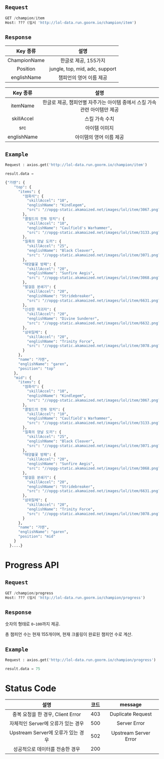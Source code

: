 ## `Request`

```python
GET /champion/item
Host: ??? (임시 'http://lol-data.run.goorm.io/champion/item')
```

## `Response`



|   Key 종류   |              설명              |
|:------------:|:------------------------------:|
| ChampionName |      한글로 제공, 155가지      |
|   Position   | jungle, top, mid, adc, support |
| englishName  |    챔피언의 영어 이름 제공     |




| Key 종류 | 설명 |
|:--------:|:----:|
| itemName |   한글로 제공, 챔피언별 자주가는 아이템 중에서 스킬 가속 관련 아이템만 제공  |
|skillAccel |  스킬 가속 수치    |
|src |   아이템 이미지   |
| englishName | 아이템의 영어 이름 제공 |



## `Example`

```python
Request : axios.get('http://lol-data.run.goorm.io/champion/item')

result.data = 

{"가렌": {
    "top": {
      "items": {
        "점화석": {
          "skillAccel": "10",
          "englishName": "Kindlegem",
          "src": "//opgg-static.akamaized.net/images/lol/item/3067.png?image=q_auto:best&v=1626880099"
        },
        "콜필드의 전투 망치": {
          "skillAccel": "10",
          "englishName": "Caulfield's Warhammer",
          "src": "//opgg-static.akamaized.net/images/lol/item/3133.png?image=q_auto:best&v=1626880099"
        },
        "칠흑의 양날 도끼": {
          "skillAccel": "25",
          "englishName": "Black Cleaver",
          "src": "//opgg-static.akamaized.net/images/lol/item/3071.png?image=q_auto:best&v=1626880099"
        },
        "태양불꽃 방패": {
          "skillAccel": "20",
          "englishName": "Sunfire Aegis",
          "src": "//opgg-static.akamaized.net/images/lol/item/3068.png?image=q_auto:best&v=1626880099"
        },
        "발걸음 분쇄기": {
          "skillAccel": "20",
          "englishName": "Stridebreaker",
          "src": "//opgg-static.akamaized.net/images/lol/item/6631.png?image=q_auto:best&v=1626880099"
        },
        "신성한 파괴자": {
          "skillAccel": "20",
          "englishName": "Divine Sunderer",
          "src": "//opgg-static.akamaized.net/images/lol/item/6632.png?image=q_auto:best&v=1626880099"
        },
        "삼위일체": {
          "skillAccel": "20",
          "englishName": "Trinity Force",
          "src": "//opgg-static.akamaized.net/images/lol/item/3078.png?image=q_auto:best&v=1626880099"
        }
      },
      "name": "가렌",
      "englishName": "garen",
      "position": "top"
    },
    "mid": {
      "items": {
        "점화석": {
          "skillAccel": "10",
          "englishName": "Kindlegem",
          "src": "//opgg-static.akamaized.net/images/lol/item/3067.png?image=q_auto:best&v=1626880099"
        },
        "콜필드의 전투 망치": {
          "skillAccel": "10",
          "englishName": "Caulfield's Warhammer",
          "src": "//opgg-static.akamaized.net/images/lol/item/3133.png?image=q_auto:best&v=1626880099"
        },
        "칠흑의 양날 도끼": {
          "skillAccel": "25",
          "englishName": "Black Cleaver",
          "src": "//opgg-static.akamaized.net/images/lol/item/3071.png?image=q_auto:best&v=1626880099"
        },
        "태양불꽃 방패": {
          "skillAccel": "20",
          "englishName": "Sunfire Aegis",
          "src": "//opgg-static.akamaized.net/images/lol/item/3068.png?image=q_auto:best&v=1626880099"
        },
        "발걸음 분쇄기": {
          "skillAccel": "20",
          "englishName": "Stridebreaker",
          "src": "//opgg-static.akamaized.net/images/lol/item/6631.png?image=q_auto:best&v=1626880099"
        },
        "삼위일체": {
          "skillAccel": "20",
          "englishName": "Trinity Force",
          "src": "//opgg-static.akamaized.net/images/lol/item/3078.png?image=q_auto:best&v=1626880099"
        }
      },
      "name": "가렌",
      "englishName": "garen",
      "position": "mid"
    }
  }....}
```

# Progress API

## `Request`

```python
GET /champion/progress
Host: ??? (임시 'http://lol-data.run.goorm.io/champion/progress')
```

## `Response`

숫자의 형태로 `0~100`까지 제공.

총 챔피언 수는 현재 155개이며, 현재 크롤링이 완료된 챔피언 수로 계산.

## `Example`

```python
Request : axios.get('http://lol-data.run.goorm.io/champion/progress')

result.data = 75
```

# Status Code



|               설명                | 코드 |      message      |
|:---------------------------------:|:----:|:-----------------:|
| 중복 요청을 한 경우, Client Error | 403  | Duplicate Request |
|자체적인 Server에 오류가 있는 경우|    500  |  Server Error     |
|Upstream Server에 오류가 있는 경우 | 502 |  Upstream Server Error  |
|   성공적으로 데이터를 전송한 경우   |  200    |                   |


